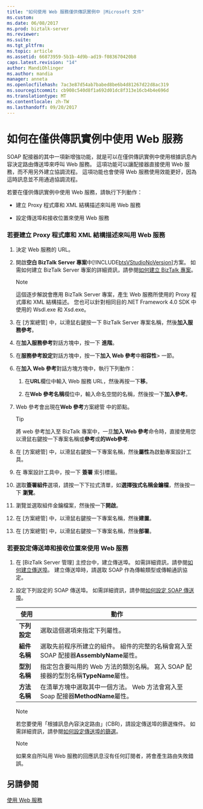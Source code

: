 ```yaml
---
title: "如何使用 Web 服務僅供傳訊實例中 |Microsoft 文件"
ms.custom: 
ms.date: 06/08/2017
ms.prod: biztalk-server
ms.reviewer: 
ms.suite: 
ms.tgt_pltfrm: 
ms.topic: article
ms.assetid: 66873959-5b1b-4d9b-ad19-f083670420b8
caps.latest.revision: "14"
author: MandiOhlinger
ms.author: mandia
manager: anneta
ms.openlocfilehash: 7ac3e87d54ab7babed8be6b4d81267d22d8ac319
ms.sourcegitcommit: cb908c540d8f1a692d01dc8f313e16cb4b4e696d
ms.translationtype: MT
ms.contentlocale: zh-TW
ms.lasthandoff: 09/20/2017
---
```

# <a name="how-to-consume-web-services-in-a-messaging-only-scenario"></a>如何在僅供傳訊實例中使用 Web 服務
SOAP 配接器的其中一項新增強功能，就是可以在僅供傳訊實例中使用根據訊息內容決定路由傳送埠來呼叫 Web 服務。 這項功能可以讓配接器直接使用 Web 服務，而不用另外建立協調流程。 這項功能也會使得 Web 服務使用效能更好，因為這時訊息並不用通過協調流程。  
  
 若要在僅供傳訊實例中使用 Web 服務，請執行下列動作：  
  
-   建立 Proxy 程式庫和 XML 結構描述來叫用 Web 服務  
  
-   設定傳送埠和接收位置來使用 Web 服務  
  
### <a name="to-create-a-proxy-library-and-xml-schemas-for-invoking-web-services"></a>若要建立 Proxy 程式庫和 XML 結構描述來叫用 Web 服務  
  
1.  決定 Web 服務的 URL。  
  
2.  開啟**空白 BizTalk Server 專案**中[!INCLUDE[btsVStudioNoVersion](../includes/btsvstudionoversion-md.md)]方案。 如需如何建立 BizTalk Server 專案的詳細資訊，請參閱[如何建立 BizTalk 專案](../core/how-to-create-biztalk-projects.md)。  
  
    > [!NOTE]
    >  這個逐步解說會應用 BizTalk Server 專案，產生 Web 服務所使用的 Proxy 程式庫和 XML 結構描述。 您也可以針對相同目的.NET Framework 4.0 SDK 中使用的 Wsdl.exe 和 Xsd.exe。  
  
3.  在 [方案總管] 中，以滑鼠右鍵按一下 BizTalk Server 專案名稱，然後**加入服務參考**。  
  
4.  在**加入服務參考**對話方塊中，按一下 **進階**。  
  
5.  在**服務參考設定**對話方塊中，按一下**加入 Web 參考**中**相容性**> 一節。  
  
6.  在**加入 Web 參考**對話方塊方塊中，執行下列動作：  
  
    1.  在**URL**欄位中輸入 Web 服務 URL，然後再按一下**移**。  
  
    2.  在**Web 參考名稱**欄位中，輸入命名空間的名稱，然後按一下**加入參考**。  
  
7.  Web 參考會出現在**Web 參考**方案總管 中的節點。  
  
    > [!TIP]
    >  將 web 參考加入至 BizTalk 專案中，一旦**加入 Web 參考**命令時，直接使用您以滑鼠右鍵按一下專案名稱或**參考**或**的Web參考**.  
  
8.  在 [方案總管] 中，以滑鼠右鍵按一下專案名稱，然後**屬性**為啟動專案設計工具。  
  
9. 在 專案設計工具中，按一下 **簽署** 索引標籤。  
  
10. 選取**簽署組件**選項，請按一下下拉式清單，如**選擇強式名稱金鑰檔**，然後按一下 **瀏覽**。  
  
11. 瀏覽並選取組件金鑰檔案，然後按一下**開啟**。  
  
12. 在 [方案總管] 中，以滑鼠右鍵按一下專案名稱，然後**建置**。  
  
13. 在 [方案總管] 中，以滑鼠右鍵按一下專案名稱，然後**部署**。  
  
### <a name="to-configure-a-send-port-and-receive-location-for-consuming-a-web-service"></a>若要設定傳送埠和接收位置來使用 Web 服務  
  
1.  在 [BizTalk Server 管理] 主控台中，建立傳送埠。 如需詳細資訊，請參閱[如何建立傳送埠](../core/how-to-create-a-send-port2.md)。 建立傳送埠時，請選取 SOAP 作為傳輸類型或傳輸通訊協定。  
  
2.  設定下列設定的 SOAP 傳送埠。 如需詳細資訊，請參閱[如何設定 SOAP 傳送埠](../core/how-to-configure-a-soap-send-port.md)。  
  
    |使用|動作|  
    |--------------|----------------|  
    |**下列設定**|選取這個選項來指定下列屬性。|  
    |**組件名稱**|選取先前程序所建立的組件。 組件的完整的名稱會寫入至 SOAP 配接器**AssemblyName**屬性。|  
    |**型別名稱**|指定包含要叫用的 Web 方法的類別名稱。 寫入 SOAP 配接器的型別名稱**TypeName**屬性。|  
    |**方法名稱**|在清單方塊中選取其中一個方法。 Web 方法會寫入至 Soap 配接器**MethodName**屬性。|  
  
    > [!NOTE]
    >  若您要使用「根據訊息內容決定路由」(CBR)，請設定傳送埠的篩選條件。 如需詳細資訊，請參閱[如何設定傳送埠的篩選](../core/how-to-configure-filters-for-a-send-port.md)。  
  
    > [!NOTE]
    >  如果來自所叫用 Web 服務的回應訊息沒有任何訂閱者，將會產生路由失敗錯誤。  
  
## <a name="see-also"></a>另請參閱  
 [使用 Web 服務](../core/consuming-web-services.md)